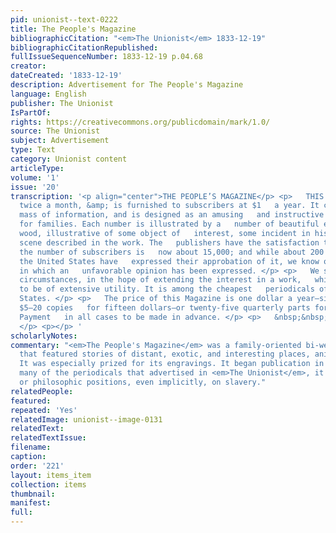 ```yaml
---
pid: unionist--text-0222
title: The People's Magazine
bibliographicCitation: "<em>The Unionist</em> 1833-12-19"
bibliographicCitationRepublished: 
fullIssueSequenceNumber: 1833-12-19 p.04.68
creator: 
dateCreated: '1833-12-19'
description: Advertisement for The People's Magazine
language: English
publisher: The Unionist
IsPartOf: 
rights: https://creativecommons.org/publicdomain/mark/1.0/
source: The Unionist
subject: Advertisement
type: Text
category: Unionist content
articleType: 
volume: '1'
issue: '20'
transcription: '<p align="center">THE PEOPLE’S MAGAZINE</p> <p>   THIS work is published
  twice a month, &amp; is furnished to subscribers at $1   a year. It contains a large
  mass of information, and is designed as an amusing   and instructive miscellany
  for families. Each number is illustrated by a   number of beautiful engravings on
  wood, illustrative of some object of   interest, some incident in history, or some
  scene described in the work. The   publishers have the satisfaction to state that
  the number of subscribers is   now about 15,000; and while about 200 journals in
  the United States have   expressed their approbation of it, we know of no instance
  in which an   unfavorable opinion has been expressed. </p> <p>   We state these
  circumstances, in the hope of extending the interest in a work,   which is calculated
  to be of extensive utility. It is among the cheapest   periodicals of the United
  States. </p> <p>   The price of this Magazine is one dollar a year—six copies for
  $5—20 copies   for fifteen dollars—or twenty-five quarterly parts for five dollars.
  Payment   in all cases to be made in advance. </p> <p>   &nbsp;&nbsp;&nbsp;&nbsp;&nbsp;&nbsp;&nbsp;&nbsp;&nbsp;&nbsp;&nbsp;&nbsp;&nbsp;&nbsp;&nbsp;&nbsp;&nbsp;&nbsp;&nbsp;&nbsp;&nbsp;&nbsp;&nbsp;&nbsp;&nbsp;&nbsp;&nbsp;&nbsp;&nbsp;&nbsp;&nbsp;&nbsp;&nbsp;&nbsp;&nbsp;&nbsp;&nbsp;&nbsp;&nbsp;&nbsp;&nbsp;&nbsp;&nbsp;&nbsp;&nbsp;&nbsp;&nbsp;&nbsp;&nbsp;&nbsp;&nbsp;&nbsp;&nbsp;&nbsp;&nbsp;&nbsp;&nbsp;&nbsp;&nbsp;&nbsp;&nbsp;&nbsp;&nbsp;&nbsp;&nbsp;&nbsp;&nbsp;&nbsp;&nbsp;&nbsp;&nbsp;   Nov.   27&nbsp;&nbsp;&nbsp;&nbsp;&nbsp;&nbsp;&nbsp;&nbsp;&nbsp;&nbsp;&nbsp;&nbsp;&nbsp;&nbsp;&nbsp;&nbsp;&nbsp;&nbsp;&nbsp;&nbsp;&nbsp;&nbsp;&nbsp;&nbsp;&nbsp;&nbsp;&nbsp;&nbsp;&nbsp;&nbsp;&nbsp;&nbsp;&nbsp;&nbsp;&nbsp;   18
  </p> <p></p> '
scholarlyNotes: 
commentary: "<em>The People's Magazine</em> was a family-oriented bi-weekly magazine
  that featured stories of distant, exotic, and interesting places, animals, and people.
  It was especially prized for its engravings. It began publication in 1833. Unlike
  many of the periodicals that advertised in <em>The Unionist</em>, it took no political
  or philosophic positions, even implicitly, on slavery."
relatedPeople: 
featured: 
repeated: 'Yes'
relatedImage: unionist--image-0131
relatedText: 
relatedTextIssue: 
filename: 
caption: 
order: '221'
layout: items_item
collection: items
thumbnail: 
manifest: 
full: 
---
```

